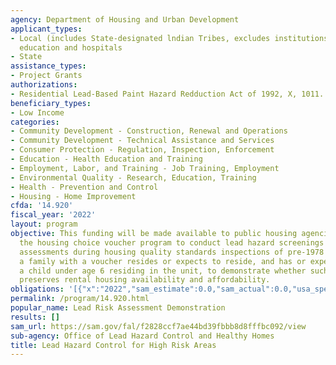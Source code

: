 ```yaml
---
agency: Department of Housing and Urban Development
applicant_types:
- Local (includes State-designated lndian Tribes, excludes institutions of higher
  education and hospitals
- State
assistance_types:
- Project Grants
authorizations:
- Residential Lead-Based Paint Hazard Redduction Act of 1992, X, 1011.
beneficiary_types:
- Low Income
categories:
- Community Development - Construction, Renewal and Operations
- Community Development - Technical Assistance and Services
- Consumer Protection - Regulation, Inspection, Enforcement
- Education - Health Education and Training
- Employment, Labor, and Training - Job Training, Employment
- Environmental Quality - Research, Education, Training
- Health - Prevention and Control
- Housing - Home Improvement
cfda: '14.920'
fiscal_year: '2022'
layout: program
objective: This funding will be made available to public housing agencies that operate
  the housing choice voucher program to conduct lead hazard screenings or lead-risk
  assessments during housing quality standards inspections of pre-1978 units in which
  a family with a voucher resides or expects to reside, and has or expects to have
  a child under age 6 residing in the unit, to demonstrate whether such a process
  preserves rental housing availability and affordability.
obligations: '[{"x":"2022","sam_estimate":0.0,"sam_actual":0.0,"usa_spending_actual":0.0},{"x":"2023","sam_estimate":600000.0,"sam_actual":0.0,"usa_spending_actual":0.0},{"x":"2024","sam_estimate":0.0,"sam_actual":0.0,"usa_spending_actual":0.0}]'
permalink: /program/14.920.html
popular_name: Lead Risk Assessment Demonstration
results: []
sam_url: https://sam.gov/fal/f2828ccf7ae44bd39fbbb8d8fffbc092/view
sub-agency: Office of Lead Hazard Control and Healthy Homes
title: Lead Hazard Control for High Risk Areas
---
```

